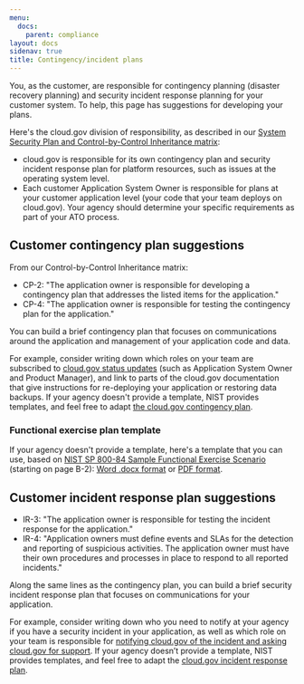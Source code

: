 ```yaml
---
menu:
  docs:
    parent: compliance
layout: docs
sidenav: true
title: Contingency/incident plans
---
```


You, as the customer, are responsible for contingency planning (disaster recovery planning) and security incident response planning for your customer system. To help, this page has suggestions for developing your plans.

Here's the cloud.gov division of responsibility, as described in our [System Security Plan and Control-by-Control Inheritance matrix](/docs/security/fedramp-tracker/#how-you-can-use-this-p-ato):

* cloud.gov is responsible for its own contingency plan and security incident response plan for platform resources, such as issues at the operating system level.
* Each customer Application System Owner is responsible for plans at your customer application level (your code that your team deploys on cloud.gov). Your agency should determine your specific requirements as part of your ATO process.

## Customer contingency plan suggestions
From our Control-by-Control Inheritance matrix:

* CP-2: "The application owner is responsible for developing a contingency plan that addresses the listed items for the application."
* CP-4: "The application owner is responsible for testing the contingency plan for the application."

You can build a brief contingency plan that focuses on communications around the application and management of your application code and data.

For example, consider writing down which roles on your team are subscribed to [cloud.gov status updates](https://cloudgov.statuspage.io) (such as Application System Owner and Product Manager), and link to parts of the cloud.gov documentation that give instructions for re-deploying your application or restoring data backups. If your agency doesn't provide a template, NIST provides templates, and feel free to adapt [the cloud.gov contingency plan](/docs/ops/contingency-plan/).

### Functional exercise plan template

<!-- To cloud.gov team: this template is based on this document: https://docs.google.com/document/d/1diCaE4SkJE1QHz8bqy6XFFw-dSxMLHsEkvxvgYKKUwg/edit# -->

If your agency doesn't provide a template, here's a template that you can use, based on [NIST SP 800-84 Sample Functional Exercise Scenario](https://nvlpubs.nist.gov/nistpubs/Legacy/SP/nistspecialpublication800-84.pdf) (starting on page B-2): [Word .docx format](/resources/Contingency-plan-exercise-template.docx) or [PDF format](/resources/Contingency-plan-exercise-template.pdf).

## Customer incident response plan suggestions

* IR-3: "The application owner is responsible for testing the incident response for the application."
* IR-4: "Application owners must define events and SLAs for the detection and reporting of suspicious activities. The application owner must have their own procedures and processes in place to respond to all reported incidents."

Along the same lines as the contingency plan, you can build a brief security incident response plan that focuses on communications for your application.

For example, consider writing down who you need to notify at your agency if you have a security incident in your application, as well as which role on your team is responsible for [notifying cloud.gov of the incident and asking cloud.gov for support](/help/). If your agency doesn’t provide a template, NIST provides templates, and feel free to adapt the [cloud.gov incident response plan](/docs/ops/security-ir/).

